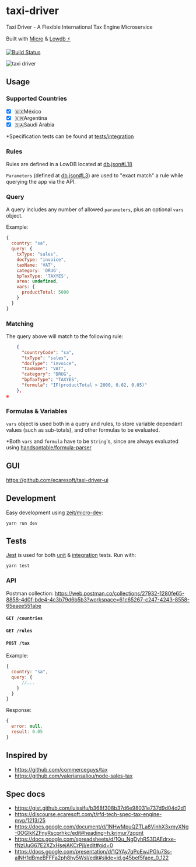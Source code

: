 # taxi-driver
Taxi Driver - A Flexible International Tax Engine Microservice

Built with [Micro](https://github.com/zeit/micro) & [Lowdb ⚡️](https://github.com/typicode/lowdb)

[![Build Status](https://travis-ci.org/ecaresoft/taxi-driver.svg?branch=master)](https://travis-ci.org/ecaresoft/taxi-driver)

![taxi driver](https://user-images.githubusercontent.com/119117/48316345-df182200-e5a7-11e8-94ff-bab2f79694f0.jpg)

## Usage

### Supported Countries

- [x] 🇲🇽México
- [x] 🇦🇷Argentina
- [x] 🇸🇦Saudi Arabia

*Specification tests can be found at [tests/integration](https://github.com/ecaresoft/taxi-driver/tree/master/tests/integration)

### Rules

Rules are defined in a LowDB located at [db.json#L18](https://github.com/ecaresoft/taxi-driver/blob/master/db.json#L18)

`Parameters` (defined at [db.json#L3](https://github.com/ecaresoft/taxi-driver/blob/master/db.json#L3)) are used to "exact match" a rule while querying the app via the API.

### Query

A query includes any number of allowed `parameters`, plus an optional `vars` object.

Example:

```javascript
{
  country: "sa",
  query: {
    txType: "sales",
    docType: "invoice",
    taxName: 'VAT',
    category: 'DRUG',
    bpTaxType: 'TAXYES',
    area: undefined,
    vars: {
      productTotal: 5000
    }
  }
}
```

### Matching

The query above will match to the following rule:

```json
    {
      "countryCode": "sa",
      "txType": "sales",
      "docType": "invoice",
      "taxName": "VAT",
      "category": "DRUG",
      "bpTaxType": "TAXYES",
      "formula": "IF(productTotal > 2000, 0.02, 0.05)"
    },
a
```

### Formulas & Variables

`vars` object is used both in a query and rules, to store variable dependant values (such as sub-totals), and other formulas to be evaluated.

*Both `vars` and `formula` have to be `String`'s, since are always evaluated using [handsontable/formula-parser](https://github.com/handsontable/formula-parser)

## GUI

https://github.com/ecaresoft/taxi-driver-ui

## Development

Easy development using [zeit/micro-dev](https://github.com/zeit/micro-dev):

```
yarn run dev
```

## Tests

[Jest](https://jestjs.io/) is used for both [unit](https://github.com/ecaresoft/taxi-driver/tree/master/tests/unit) & [integration](https://github.com/ecaresoft/taxi-driver/tree/master/tests/integration) tests. Run with:

```
yarn test
```

### API

Postman collection: https://web.postman.co/collections/27932-1280fe65-8858-4d0f-bde4-4c3b79d6b5b3?workspace=61c65267-c247-4243-8558-65eaee551abe

#### `GET /countries`

#### `GET /rules`

#### `POST /tax`

Example:

```javascript
{
  country: "sa",
  query: {
      //...
    }
  }
}
```

Response:

```javascript
{
  error: null,
  result: 0.05
}
```

## Inspired by

- https://github.com/commerceguys/tax
- https://github.com/valeriansaliou/node-sales-tax

## Spec docs

- https://gist.github.com/luissifu/b368f308b37d6e98031e737d9d04d2d1
- https://discourse.ecaresoft.com/t/rfd-tech-spec-tax-engine-mvp/1213/25
- https://docs.google.com/document/d/1NHwMpuQZTLa8VinhX3xmyXNg-0OGlkKZFnyRscprhkc/edit#heading=h.krjmur7zqqnt
- https://docs.google.com/spreadsheets/d/1Qu_NgDyhRS3DAEdrxe-fNzUuG67E2XZxHsejAKCrPjI/edit#gid=0
- https://docs.google.com/presentation/d/1QYAy7qPoEwJPGlu7Ss-alNH1dBmeBFFFa2ph8hy5WsI/edit#slide=id.g45bef5faee_0_122
